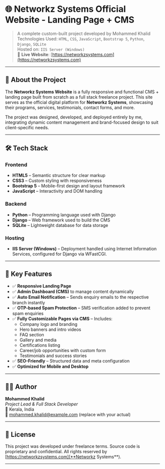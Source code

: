 
# 🌐 Networkz Systems Official Website - Landing Page + CMS

> A complete custom-built project developed by Mohammed Khalid  
> Technologies Used: `HTML`, `CSS`, `JavaScript`, `Bootstrap 5`, `Python`, `Django`, `SQLite`  
> Hosted on: `IIS Server (Windows)`  
> 🔗 **Live Website**: [https://networkzsystems.com](https://networkzsystems.com)

---

## 🚀 About the Project

The **Networkz Systems Website** is a fully responsive and functional CMS + landing page built from scratch as a full stack freelance project. This site serves as the official digital platform for **Networkz Systems**, showcasing their programs, services, testimonials, contact forms, and more.

The project was designed, developed, and deployed entirely by me, integrating dynamic content management and brand-focused design to suit client-specific needs.

---

## 🛠️ Tech Stack

### Frontend
- **HTML5** – Semantic structure for clear markup
- **CSS3** – Custom styling with responsiveness
- **Bootstrap 5** – Mobile-first design and layout framework
- **JavaScript** – Interactivity and DOM handling

### Backend
- **Python** – Programming language used with Django
- **Django** – Web framework used to build the CMS
- **SQLite** – Lightweight database for data storage

### Hosting
- **IIS Server (Windows)** – Deployment handled using Internet Information Services, configured for Django via WFastCGI.

---

## 🎯 Key Features

- ✅ **Responsive Landing Page**  
- ✅ **Admin Dashboard (CMS)** to manage content dynamically  
- ✅ **Auto Email Notification** – Sends enquiry emails to the respective branch instantly  
- ✅ **OTP-based Spam Protection** – SMS verification added to prevent spam enquiries  
- ✅ **Fully Customizable Pages via CMS** – Includes:
  - Company logo and branding
  - Hero banners and intro videos
  - FAQ section
  - Gallery and media
  - Certifications listing
  - Career/job opportunities with custom form
  - Testimonials and success stories  
- ✅ **SEO-Friendly** – Structured data and meta configuration  
- ✅ **Optimized for Mobile and Desktop**  

---

## 👨‍💻 Author

**Mohammed Khalid**  
*Project Lead & Full Stack Developer*  
📍 Kerala, India  
📧 mohammed.khalid@example.com (replace with your actual)

---

## 📝 License

This project was developed under freelance terms. Source code is proprietary and confidential. All rights reserved by [https://networkzsystems.com](**Networkz Systems**).

---